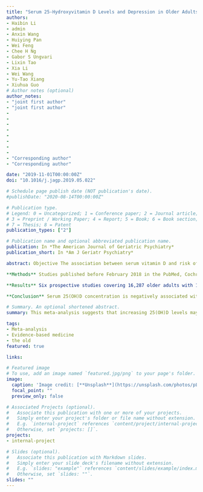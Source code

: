 ```yaml
---
title: "Serum 25-Hydroxyvitamin D Levels and Depression in Older Adults: A Dose-Response Meta-Analysis of Prospective Cohort Studies"
authors:
- Haibin Li
- admin
- Anxin Wang
- Huiying Pan
- Wei Feng
- Chee H Ng
- Gabor S Ungvari
- Lixin Tao
- Xia Li
- Wei Wang
- Yu-Tao Xiang
- Xiuhua Guo
# Author notes (optional)
author_notes:
- "joint first author"
- "joint first author"
- 
- 
- 
-  
- 
-
-
-
- "Corresponding author"
- "Corresponding author"

date: "2019-11-01T00:00:00Z"
doi: "10.1016/j.jagp.2019.05.022"

# Schedule page publish date (NOT publication's date).
#publishDate: "2020-08-14T00:00:00Z"

# Publication type.
# Legend: 0 = Uncategorized; 1 = Conference paper; 2 = Journal article;
# 3 = Preprint / Working Paper; 4 = Report; 5 = Book; 6 = Book section;
# 7 = Thesis; 8 = Patent
publication_types: ["2"]

# Publication name and optional abbreviated publication name.
publication: In *The American Journal of Geriatric Psychiatry*
publication_short: In *Am J Geriatr Psychiatry*

abstract: Objective The association between serum vitamin D and risk of depression in older adults is controversial. We performed a dose-response meta-analysis of prospective cohort studies to examine the association between serum 25-hydroxyvitamin D [25(OH)D] concentrations and the risk of depression in older population.

**Methods** Studies published before February 2018 in the PubMed, Cochrane Library, Web of Science, PsycINFO, and EMBASE databases were systematically searched. Prospective cohort studies that examined the association between serum 25(OH)D levels and the risk of depression in older adults were included. A random-effects model was used to calculate the pooled hazard ratio and the corresponding 95% confidence intervals. A nonlinear dose-response association was examined using restricted cubic spline functions.

**Results** Six prospective studies covering 16,287 older adults with 1,157 cases of depression were included and analyzed. The pooled hazard ratio of depression for per 10-ng/mL increment in serum 25(OH)D was 0.88 (95% confidence intervals: 0.78-0.99, I^2^ = 79.0%, _P_ <0.001 for heterogeneity). A linear dose-response association between serum 25(OH)D concentrations and incident depression was observed (p = 0.96 for nonlinearity).

**Conclusion** Serum 25(OH)D concentration is negatively associated with the risk of depression in older adults. This meta-analysis suggests that increasing 25(OH)D levels may be a useful approach to reduce the risk of depression in older adults and highlights the need for further large-scale clinical studies.

# Summary. An optional shortened abstract.
summary: This meta-analysis suggests that increasing 25(OH)D levels may be a useful approach to reduce the risk of depression in older adults and highlights the need for further large-scale clinical studies. 

tags:
- Meta-analysis
- Evidence-based medicine
- the old
featured: true

links:

# Featured image
# To use, add an image named `featured.jpg/png` to your page's folder. 
image:
  caption: 'Image credit: [**Unsplash**](https://unsplash.com/photos/pLCdAaMFLTE)'
  focal_point: ""
  preview_only: false

# Associated Projects (optional).
#   Associate this publication with one or more of your projects.
#   Simply enter your project's folder or file name without extension.
#   E.g. `internal-project` references `content/project/internal-project/index.md`.
#   Otherwise, set `projects: []`.
projects:
- internal-project

# Slides (optional).
#   Associate this publication with Markdown slides.
#   Simply enter your slide deck's filename without extension.
#   E.g. `slides: "example"` references `content/slides/example/index.md`.
#   Otherwise, set `slides: ""`.
slides: ""
---
```

